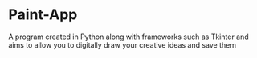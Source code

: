 # Paint-App
A program created in Python along with frameworks such as Tkinter and aims to allow you to digitally draw your creative ideas and save them 
